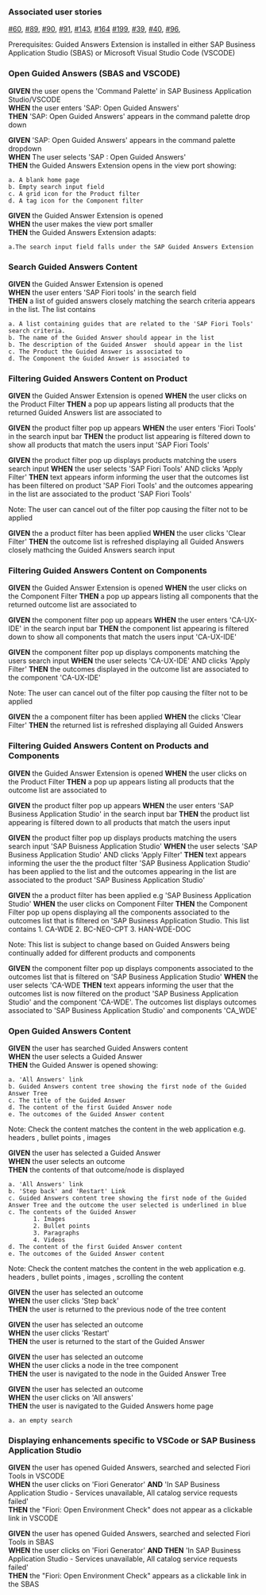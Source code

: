 
### Associated user stories 
[#60](https://github.com/SAP/guided-answers-extension/issues/60),
[#89](https://github.wdf.sap.corp/ux-engineering/tools-suite/issues/89),
[#90](https://github.wdf.sap.corp/ux-engineering/tools-suite/issues/90),
[#91](https://github.wdf.sap.corp/ux-engineering/tools-suite/issues/91),
[#143](https://github.wdf.sap.corp/ux-engineering/tools-suite/issues/143),
[#164](https://github.wdf.sap.corp/ux-engineering/tools-suite/issues/164)
[#199](https://github.com/SAP/guided-answers-extension/issues/199),
[#39](https://github.com/SAP/guided-answers-extension/issues/39),
[#40](https://github.com/SAP/guided-answers-extension/issues/40),
[#96](https://github.com/SAP/guided-answers-extension/issues/96),

Prerequisites: Guided Answers Extension is installed in either SAP Business Application Studio (SBAS) or Microsoft Visual Studio Code (VSCODE)



### Open Guided Answers (SBAS and VSCODE)

**GIVEN** the user opens the 'Command Palette' in SAP Business Application Studio/VSCODE  
**WHEN** the user enters 'SAP: Open Guided Answers'  
**THEN** 'SAP: Open Guided Answers' appears in the command palette drop down


**GIVEN** 'SAP: Open Guided Answers' appears in the command palette dropdown  
**WHEN** The user selects 'SAP : Open Guided Answers'  
**THEN** the Guided Answers Extension opens in the view port showing:  

    a. A blank home page 
    b. Empty search input field
    c. A grid icon for the Product filter
    d. A tag icon for the Component filter

**GIVEN** the Guided Answer Extension is opened  
**WHEN** the user makes the view port smaller  
**THEN** the Guided Answers Extension adapts:  
  
    a.The search input field falls under the SAP Guided Answers Extension 
    
 
### Search Guided Answers Content

**GIVEN** the Guided Answer Extension is opened  
**WHEN** the user enters 'SAP Fiori tools' in the search field  
**THEN** a list of guided answers closely matching the search criteria appears in the list. The list contains  

    a. A list containing guides that are related to the 'SAP Fiori Tools' search criteria.
    b. The name of the Guided Answer should appear in the list 
    b. The description of the Guided Answer  should appear in the list
    c. The Product the Guided Answer is associated to
    d. The Component the Guided Answer is associated to


### Filtering Guided Answers Content on Product 

**GIVEN** the Guided Answer Extension is opened 
**WHEN** the user clicks on the Product Filter
**THEN** a pop up appears listing all products that the returned Guided Answers list are associated to

**GIVEN** the product filter pop up appears
**WHEN** the user enters 'Fiori Tools' in the search input bar
**THEN** the product list appearing is filtered down to show all products that match the users input 'SAP Fiori Tools'

**GIVEN** the product filter pop up displays products matching the users search input
**WHEN** the user selects 'SAP Fiori Tools' AND clicks 'Apply Filter'
**THEN** text appears inform  informing the user that the outcomes list has been filtered on product 'SAP Fiori Tools' and the outcomes appearing in the list are associated to the product 'SAP Fiori Tools' 

Note: The user can cancel out of the filter pop causing the filter not to be applied

**GIVEN** the a product filter has been applied 
**WHEN** the user clicks 'Clear Filter'
**THEN** the outcome list is refreshed displaying all Guided Answers closely mathcing the Guided Answers search input

### Filtering Guided Answers Content on Components 

**GIVEN** the Guided Answer Extension is opened 
**WHEN** the user clicks on the Component Filter
**THEN** a pop up appears listing all components that the returned outcome list are associated to

**GIVEN** the component filter pop up appears
**WHEN** the user enters 'CA-UX-IDE' in the search input bar
**THEN** the component list appearing is filtered down to show all components that match the users input 'CA-UX-IDE'

**GIVEN** the component filter pop up displays components matching the users search input
**WHEN** the user selects 'CA-UX-IDE' AND clicks 'Apply Filter'
**THEN** the outcomes displayed in the outcome list are associated to the component 'CA-UX-IDE'

Note: The user can cancel out of the filter pop causing the filter not to be applied

**GIVEN** the a component filter has been applied 
**WHEN** the clicks 'Clear Filter'
**THEN** the returned list is refreshed displaying all Guided Answers 

### Filtering Guided Answers Content on Products and Components 

**GIVEN** the Guided Answer Extension is opened 
**WHEN** the user clicks on the Product Filter
**THEN** a pop up appears listing all products that the outcome list are associated to

**GIVEN** the product filter pop up appears
**WHEN** the user enters 'SAP Business Application Studio' in the search input bar
**THEN** the product list appearing is filtered down to all products that match the users input 

**GIVEN** the product filter pop up displays products matching the users search input 'SAP Buisness Application Studio'
**WHEN** the user selects 'SAP Business Application Studio' AND clicks 'Apply Filter'
**THEN** text appears informing the user the the product filter 'SAP Business Application Studio' has been applied to the list and the outcomes appearing in the list are associated to the product 'SAP Business Application Studio' 

**GIVEN** the a product filter has been applied e.g 'SAP Business Application Studio'
**WHEN** the user clicks on Component Filter 
**THEN** the Component Filter pop up opens displaying all the components associated to the outcomes list that is filtered on 'SAP Business Application Studio. This list contains 
        1. CA-WDE
        2. BC-NEO-CPT
        3. HAN-WDE-DOC
        
Note: This list is subject to change based on Guided Answers being continually added for different products and components

**GIVEN** the component filter pop up displays components associated to the outcomes list that is filtered on 'SAP Business Application Studio'
**WHEN** the user selects 'CA-WDE
**THEN** text appears informing the user that the outcomes list is now filtered on the product 'SAP Business Application Studio' and the component 'CA-WDE'. The outcomes list displays outcomes associated to 'SAP Business Application Studio' and components 'CA_WDE' 


### Open Guided Answers Content 

**GIVEN** the user has searched Guided Answers content  
**WHEN**  the user selects a Guided Answer  
**THEN** the Guided Answer is opened showing:  

    a. 'All Answers' link
    b. Guided Answers content tree showing the first node of the Guided Answer Tree
    c. The title of the Guided Answer
    d. The content of the first Guided Answer node
    e. The outcomes of the Guided Answer content 

Note: Check the content matches the content in the web application e.g. headers , bullet points , images 

**GIVEN** the user has selected a Guided Answer  
**WHEN**  the user selects an outcome  
**THEN** the contents of that outcome/node is displayed  

    a. 'All Answers' link
    b. 'Step back' and 'Restart' Link 
    c. Guided Answers content tree showing the first node of the Guided Answer Tree and the outcome the user selected is underlined in blue 
    c. The contents of the Guided Answer
           1. Images
           2. Bullet points
           3. Paragraphs
           4. Videos
    d. The content of the first Guided Answer content 
    e. The outcomes of the Guided Answer content 
    
Note: Check the content matches the content in the web application e.g. headers , bullet points , images , scrolling the content

**GIVEN** the user has selected an outcome  
**WHEN** the user clicks 'Step back'  
**THEN** the user is returned to the previous node of the tree content  

**GIVEN** the user has selected an outcome  
**WHEN** the user clicks 'Restart'  
**THEN** the user is returned to the start of the Guided Answer  

**GIVEN** the user has selected an outcome  
**WHEN** the user clicks a node in the tree component  
**THEN** the user is navigated to the node in the Guided Answer Tree  

**GIVEN** the user has selected an outcome  
**WHEN** the user clicks on 'All answers'  
**THEN** the user is navigated to the Guided Answers home page  
    
    a. an empty search 
  
### Displaying enhancements specific to VSCode or SAP Business Application Studio

**GIVEN** the user has opened Guided Answers, searched and selected Fiori Tools in VSCODE  
**WHEN** the user clicks on 'Fiori Generator' **AND** 'In SAP Business Application Studio - Services unavailable, All catalog service requests failed'  
**THEN** the "Fiori: Open Environment Check" does not appear as a clickable link in VSCODE  

**GIVEN** the user has opened Guided Answers, searched and selected Fiori Tools in SBAS  
**WHEN** the user clicks on 'Fiori Generator' **AND THEN** 'In SAP Business Application Studio - Services unavailable, All catalog service requests failed'  
**THEN** the "Fiori: Open Environment Check" appears as a clickable link in the SBAS  
